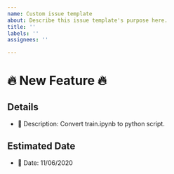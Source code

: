 ```yaml
---
name: Custom issue template
about: Describe this issue template's purpose here.
title: ''
labels: ''
assignees: ''

---
```


# :fire: New Feature :fire:

## Details
* :page_with_curl: Description: Convert train.ipynb to python script.
## Estimated Date
* :date: Date: 11/06/2020

